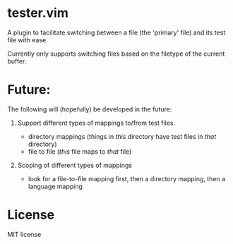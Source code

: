 # tester.vim
A plugin to facilitate switching between a file (the 'primary' file) and its
test file with ease.

Currently only supports switching files based on the filetype of the current
buffer.

# Future:
The following will (hopefully) be developed in the future:
1. Support different types of mappings to/from test files.

    - directory mappings (things in _this_ directory have test files
    in _that_ directory)
    - file to file (_this_ file maps to _that_ file)
2. Scoping of different types of mappings

    - look for a file-to-file mapping first, then a directory 
    mapping, then a language mapping

# License
MIT license
